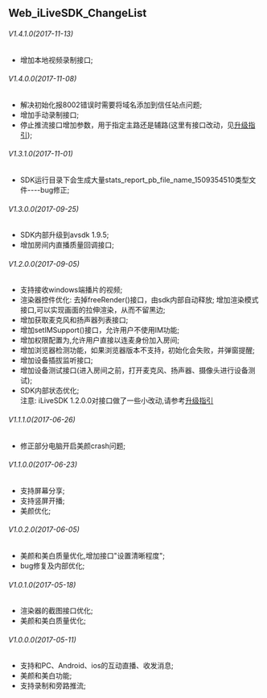 ## Web_iLiveSDK_ChangeList

###### V1.4.1.0(2017-11-13)
* 增加本地视频录制接口;

###### V1.4.0.0(2017-11-08)
* 解决初始化报8002错误时需要将域名添加到信任站点问题;
* 增加手动录制接口;
* 停止推流接口增加参数，用于指定主路还是辅路(这里有接口改动，见[升级指引](https://github.com/zhaoyang21cn/iLiveSDK_Web_Suixinbo/blob/master/iLiveSDK/README.md));

###### V1.3.1.0(2017-11-01)
* SDK运行目录下会生成大量stats_report_pb_file_name_1509354510类型文件----bug修正;

###### V1.3.0.0(2017-09-25)
* SDK内部升级到avsdk 1.9.5;
* 增加房间内直播质量回调接口;

###### V1.2.0.0(2017-09-05)
* 支持接收windows端播片的视频;
* 渲染器控件优化:
	去掉freeRender()接口，由sdk内部自动释放;
	增加渲染模式接口,可以实现画面的拉伸渲染，从而不留黑边;
* 增加获取麦克风和扬声器列表接口;
* 增加setIMSupport()接口，允许用户不使用IM功能;
* 增加权限配置为,允许用户直接以连麦身份加入房间;
* 增加浏览器检测功能，如果浏览器版本不支持，初始化会失败，并弹窗提醒;
* 增加设备插拔监听接口;
* 增加设备测试接口(进入房间之前，打开麦克风、扬声器、摄像头进行设备测试);
* SDK内部状态优化;<br/>
注意: iLiveSDK 1.2.0.0对接口做了一些小改动,请参考[升级指引](https://github.com/zhaoyang21cn/iLiveSDK_Web_Suixinbo/blob/master/iLiveSDK/README.md)

###### V1.1.1.0(2017-06-26)
* 修正部分电脑开启美颜crash问题;

###### V1.1.0.0(2017-06-23)
* 支持屏幕分享;
* 支持竖屏开播;
* 美颜优化;

###### V1.0.2.0(2017-06-05)
* 美颜和美白质量优化,增加接口"设置清晰程度";
* bug修复及内部优化;

###### V1.0.1.0(2017-05-18)
* 渲染器的截图接口优化;
* 美颜和美白质量优化;

###### V1.0.0.0(2017-05-11)
* 支持和PC、Android、ios的互动直播、收发消息;
* 美颜和美白功能;
* 支持录制和旁路推流;
